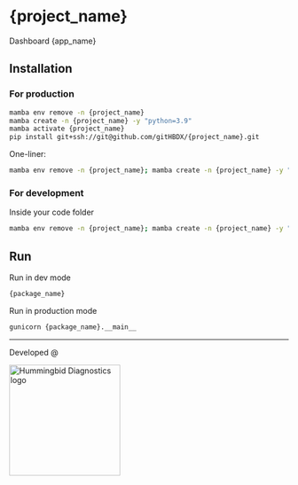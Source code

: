 # {project_name}
Dashboard {app_name}

## Installation

### For production

```bash
mamba env remove -n {project_name} 
mamba create -n {project_name} -y "python=3.9"
mamba activate {project_name}
pip install git+ssh://git@github.com/gitHBDX/{project_name}.git
```

One-liner:

```bash
mamba env remove -n {project_name}; mamba create -n {project_name} -y "python=3.9" && mamba activate {project_name} && pip install git+ssh://git@github.com/gitHBDX/{project_name}.git
```

### For development

Inside your code folder

```bash
mamba env remove -n {project_name}; mamba create -n {project_name} -y "python=3.9" && mamba activate {project_name} && git clone git@github.com:gitHBDX/{project_name}.git && cd {project_name} && pip install -e .
```

## Run

Run in dev mode

```bash
{package_name}
````

Run in production mode

```bash
gunicorn {package_name}.__main__
```

-----

<p>Developed @</p>
<img src="https://www.hummingbird-diagnostics.com/application/files/4214/6893/9202/logo.png" alt="Hummingbid Diagnostics logo" width="200"/>
